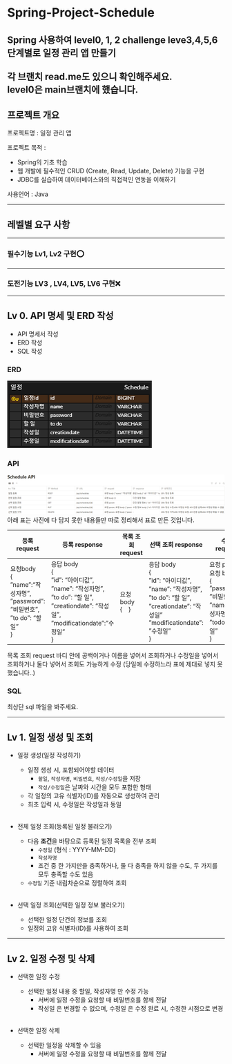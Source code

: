 # Spring-Project-Schedule

Spring 사용하여 level0, 1, 2 challenge leve3,4,5,6  단계별로 일정 관리 앱 만들기
<br>
<br>
각 브랜치 read.me도 있으니 확인해주세요.
<br>
level0은 main브랜치에 했습니다.
-------

## 프로젝트 개요

프로젝트명 : 일정 관리 앱 <br>

프로젝트 목적 :

- Spring의 기초 학습
- 웹 개발에 필수적인 CRUD (Create, Read, Update, Delete) 기능을 구현
- JDBC를 실습하여 데이터베이스와의 직접적인 연동을 이해하기

사용언어 : Java

-----

## 레벨별 요구 사항

-----
### 필수기능 Lv1, Lv2 구현⭕<br>

---
### 도전기능 LV3 , LV4, LV5, LV6   구현❌ <br>

------

## Lv 0. API 명세 및 ERD 작성
- API 명세서 작성
- ERD 작성
- SQL 작성
### ERD

![erd.PNG](erd.PNG)

### API

![api.PNG](api.PNG)
아래 표는 사진에 다 담지 못한 내용들만 따로 정리해서 표로 만든 것입니다.

|등록 request | 등록 response  | 목록 조회 request            | 선택 조회 response                                                                                                                    | 수정 request                                                                 |수정 response   | 삭제 request                             |                                                                                        
|-----       |--------        |--------------------------|-----------------------------------------------------------------------------------------------------------------------------------|----------------------------------------------------------------------------| ---             |----------------------------------------|
| 요청body <br>{<br> ”name”:“작성자명”, <br>”password”: “비밀번호”, ”to do”: “할 일” <br>} | 응답 body <br> {<br> ”id”: “아이디값”,<br> ”name”:  “작성자명”, <br> ”to do”:  “할 일”, <br>”creationdate”: “작성일”, <br> ”modificationdate”:”수정일” <br>} | 요청 body { }              | 응답 body<br>{<br>”id”: “아이디값”,<br>”name”:  “작성자명”,<br>”to do”:  “할 일”,<br>”creationdate”:  “작성일”<br>”modificationdate”: ”수정일”<br>} | 요청 param, <br>요청 body<br>{ <br>”password”: “비밀번호”,<br> ”name”: ”작성자명”,<br> ”todo”: “할 일”<br> }  |응답 body<br>{<br>”id”: “아이디값”,<br>”name”:  “작성자명”,<br>”to do”:  “할 일”,<br>”creationdate”:  “작성일”<br>”modificationdate”: ”수정일”<br>}| 요청 param, <br>요청 body<br>{ <br>”password”: 비밀번호” <br>} |

목록 조회 request 바디 안에 공백이거나 이름을 넣어서 조회하거나 수정일을 넣어서 조회하거나 둘다 넣어서 조회도 가능하게 수정 (당일에 수정하느라 표에 제대로 넣지 못했습니다..)

### SQL
최상단 sql 파일을 봐주세요.

---
## Lv 1. 일정 생성 및 조회
- 일정 생성(일정 작성하기)
    - 일정 생성 시, 포함되어야할 데이터
        -   `할일`, `작성자명`, `비밀번호`, `작성/수정일`을 저장
        -   `작성/수정일`은 날짜와 시간을 모두 포함한 형태
    -   각 일정의 고유 식별자(ID)를 자동으로 생성하여 관리
    - 최초 입력 시, 수정일은 작성일과 동일
      <br></br>

- 전체 일정 조회(등록된 일정 불러오기)
    -   다음 **조건**을 바탕으로 등록된 일정 목록을 전부 조회
        -   `수정일` (형식 : YYYY-MM-DD)
        -   `작성자명`
        -   조건 중 한 가지만을 충족하거나, 둘 다 충족을 하지 않을 수도, 두 가지를 모두 충족할 수도 있음
    -   `수정일` 기준 내림차순으로 정렬하여 조회
        <br></br>
-  선택 일정 조회(선택한 일정 정보 불러오기)
    -   선택한 일정 단건의 정보를 조회
    -   일정의 고유 식별자(ID)를 사용하여 조회
---
## Lv 2. 일정 수정 및 삭제
- 선택한 일정 수정
    - 선택한 일정 내용 중 할일, 작성자명 만 수정 가능
        -   서버에 일정 수정을 요청할 때 비밀번호를 함께 전달
        -   작성일 은 변경할 수 없으며, 수정일 은 수정 완료 시, 수정한 시점으로 변경
      <br></br>

- 선택한 일정 삭제
    -   선택한 일정을 삭제할 수 있음
        -   서버에 일정 수정을 요청할 때 비밀번호를 함께 전달
   

